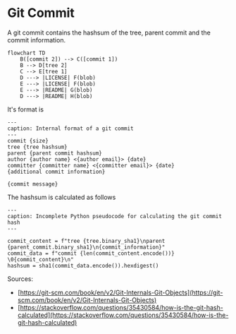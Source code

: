 # Git Commit

A git commit contains the hashsum of the tree, parent commit and the commit
information.

```{mermaid}
flowchart TD
    B([commit 2]) --> C([commit 1])
    B --> D[tree 2]
    C --> E[tree 1]
    D ---> |LICENSE| F(blob)
    E ---> |LICENSE| F(blob)
    E ---> |README| G(blob)
    D ---> |README| H(blob)
```

It's format is

```{code-block}
---
caption: Internal format of a git commit
---
commit {size}
tree {tree hashsum}
parent {parent commit hashsum}
author {author name} <{author email}> {date}
committer {committer name} <{committer email}> {date}
{additional commit information}

{commit message}
```

The hashsum is calculated as follows

```{code-block} python
---
caption: Incomplete Python pseudocode for calculating the git commit hash
---

commit_content = f"tree {tree.binary_sha1}\nparent {parent_commit.binary_sha1}\n{commit_information}"
commit_data = f"commit {len(commit_content.encode())} \0{commit_content}\n"
hashsum = sha1(commit_data.encode()).hexdigest()
```

Sources:

* [https://git-scm.com/book/en/v2/Git-Internals-Git-Objects](https://git-scm.com/book/en/v2/Git-Internals-Git-Objects)
* [https://stackoverflow.com/questions/35430584/how-is-the-git-hash-calculated](https://stackoverflow.com/questions/35430584/how-is-the-git-hash-calculated)
